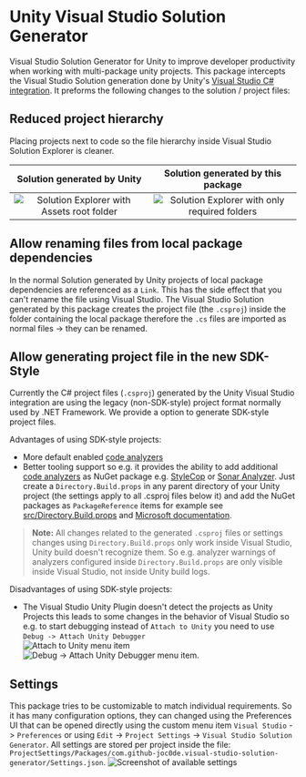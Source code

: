 # Unity Visual Studio Solution Generator

Visual Studio Solution Generator for Unity to improve developer productivity when working with multi-package unity projects.
This package intercepts the Visual Studio Solution generation done by Unity's [Visual Studio C# integration](https://docs.unity3d.com/Manual/VisualStudioIntegration.html). It preforms the following changes to the solution / project files:

## Reduced project hierarchy

Placing projects next to code so the file hierarchy inside Visual Studio Solution Explorer is cleaner.

|                                  Solution generated by Unity                                  |                                   Solution generated by this package                                    |
| :-------------------------------------------------------------------------------------------: | :-----------------------------------------------------------------------------------------------------: |
| ![Solution Explorer with Assets root folder](docs/img/RootTestProject-generated-by-unity.png) | ![Solution Explorer with only required folders](docs/img/RootTestProject-generated-by-this-package.png) |

## Allow renaming files from local package dependencies

In the normal Solution generated by Unity projects of local package dependencies are referenced as a `Link`. This has the side effect that you can't rename the file using Visual Studio. The Visual Studio Solution generated by this package creates the project file (the `.csproj`) inside the folder containing the local package therefore the `.cs` files are imported as normal files -> they can be renamed.

## Allow generating project file in the new SDK-Style

Currently the C# project files (`.csproj`) generated by the Unity Visual Studio integration are using the legacy (non-SDK-style) project format normally used by .NET Framework. We provide a option to generate SDK-style project files.

Advantages of using SDK-style projects:

-   More default enabled [code analyzers](https://learn.microsoft.com/en-us/visualstudio/code-quality/roslyn-analyzers-overview)
-   Better tooling support so e.g. it provides the ability to add additional [code analyzers](https://learn.microsoft.com/en-us/visualstudio/code-quality/roslyn-analyzers-overview) as NuGet package e.g. [StyleCop](https://www.nuget.org/packages/StyleCop.Analyzers/) or [Sonar Analyzer](https://www.nuget.org/packages/SonarAnalyzer.CSharp/). Just create a `Directory.Build.props` in any parent directory of your Unity project (the settings apply to all .csproj files below it) and add the NuGet packages as `PackageReference` items for example see [src/Directory.Build.props](src/Directory.Build.props) and [Microsoft documentation](https://learn.microsoft.com/en-us/visualstudio/msbuild/customize-by-directory).

> **Note:** All changes related to the generated `.csproj` files or settings changes using `Directory.Build.props` only work inside Visual Studio, Unity build doesn't recognize them. So e.g. analyzer warnings of analyzers configured inside `Directory.Build.props` are only visible inside Visual Studio, not inside Unity build logs.

Disadvantages of using SDK-style projects:

-   The Visual Studio Unity Plugin doesn't detect the projects as Unity Projects this leads to some changes in the behavior of Visual Studio so e.g. to start debugging instead of `Attach to Unity` you need to use `Debug -> Attach Unity Debugger`<br />
    ![Attach to Unity menu item](docs/img/attach-to-unity.png) ![Debug -> Attach Unity Debugger menu item](docs/img/attach-unity-debuger.png).

## Settings

This package tries to be customizable to match individual requirements. So it has many configuration options, they can changed using the Preferences UI that can be opened directly using the custom menu item `Visual Studio` -> `Preferences` or using `Edit` -> `Project Settings` -> `Visual Studio Solution Generator`. All settings are stored per project inside the file: `ProjectSettings/Packages/com.github-joc0de.visual-studio-solution-generator/Settings.json`. ![Screenshot of available settings](docs/img/settings.png)
